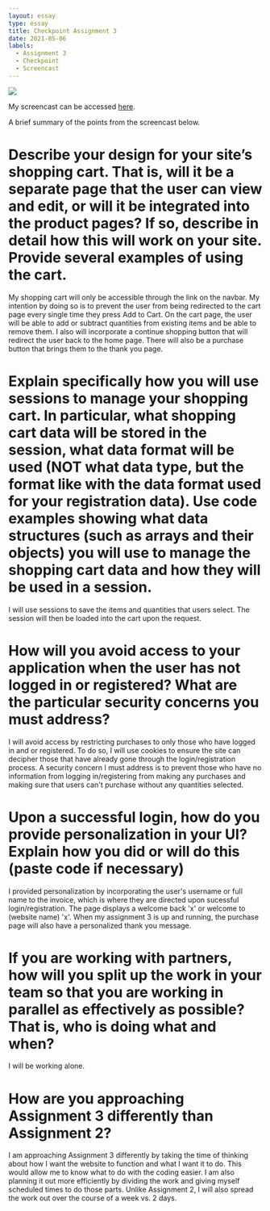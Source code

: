 ```yaml
---
layout: essay
type: essay
title: Checkpoint Assignment 3
date: 2021-05-06
labels:
  - Assignment 3
  - Checkpoint
  - Screencast
---
```

<img src="https://janepagaragan.github.io/images/ASS3.png">

My screencast can be accessed <a href="https://youtu.be/CLWxMIsOq7o">here</a>.

A brief summary of the points from the screencast below.

<h1>Describe your design for your site’s shopping cart. That is, will it be a separate page that the user can view and edit, or will it be integrated into the product pages? If so, describe in detail how this will work on your site. Provide several examples of using the cart.</h1>
My shopping cart will only be accessible through the link on the navbar. My intention by doing so is to prevent the user from being redirected to the cart page every single time they press Add to Cart. On the cart page, the user will be able to add or subtract quantities from existing items and be able to remove them. I also will incorporate a continue shopping button that will redirect the user back to the home page. There will also be a purchase button that brings them to the thank you page.

<h1>Explain specifically how you will use sessions to manage your shopping cart. In particular, what shopping cart data will be stored in the session, what data format will be used (NOT what data type, but the format like with the data format used for your registration data). Use code examples showing what data structures (such as arrays and their objects) you will use to manage the shopping cart data and how they will be used in a session.</h1>
I will use sessions to save the items and quantities that users select. The session will then be loaded into the cart upon the request. 

<h1>How will you avoid access to your application when the user has not logged in or registered? What are the particular security concerns you must address?</h1>
I will avoid access by restricting purchases to only those who have logged in and or registered. To do so, I will use cookies to ensure the site can decipher those that have already gone through the login/registration process. A security concern I must address is to prevent those who have no information from logging in/registering from making any purchases and making sure that users can't purchase without any quantities selected.

<h1>Upon a successful login, how do you provide personalization in your UI? Explain how you did or will do this (paste code if necessary)</h1>
I provided personalization by incorporating the user's username or full name to the invoice, which is where they are directed upon sucessful login/registration. The page displays a welcome back 'x' or welcome to (website name) 'x'. When my assignment 3 is up and running, the purchase page will also have a personalized thank you message.

<h1>If you are working with partners, how will you split up the work in your team so that you are working in parallel as effectively as possible? That is, who is doing what and when?</h1>
I will be working alone.

<h1>How are you approaching Assignment 3 differently than Assignment 2?</h1>
I am approaching Assignment 3 differently by taking the time of thinking about how I want the website to function and what I want it to do. This would allow me to know what to do with the coding easier. I am also planning it out more efficiently by dividing the work and giving myself scheduled times to do those parts. Unlike Assignment 2, I will also spread the work out over the course of a week vs. 2 days.

